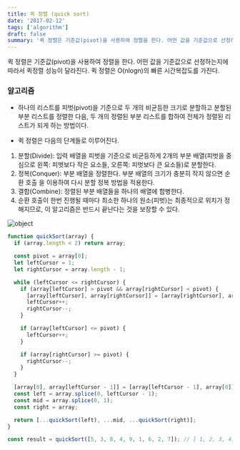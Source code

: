 ```yaml
---
title: 퀵 정렬 (quick sort)
date: '2017-02-12'
tags: ['algorithm']
draft: false
summary: '퀵 정렬은 기준값(pivot)을 사용하여 정렬을 한다. 어떤 값을 기준값으로 선정하는지에 따라서 퀵정렬 성능이 달라진다.'
---
```


퀵 정렬은 기준값(pivot)을 사용하여 정렬을 한다. 어떤 값을 기준값으로 선정하는지에 따라서 퀵정렬 성능이 달라진다.
퀵 정렬은 O(nlogn)의 빠른 시간복잡도를 가진다.

### 알고리즘

- 하나의 리스트를 피벗(pivot)을 기준으로 두 개의 비균등한 크기로 분할하고 분할된 부분 리스트를 정렬한 다음,
  두 개의 정렬된 부분 리스트를 합하여 전체가 정렬된 리스트가 되게 하는 방법이다.

- 퀵 정렬은 다음의 단계들로 이루어진다.

1. 분할(Divide): 입력 배열을 피벗을 기준으로 비균등하게 2개의 부분 배열(피벗을 중심으로 왼쪽: 피벗보다 작은 요소들, 오른쪽: 피벗보다 큰 요소들)로 분할한다.
2. 정복(Conquer): 부분 배열을 정렬한다. 부분 배열의 크기가 충분히 작지 않으면 순환 호출 을 이용하여 다시 분할 정복 방법을 적용한다.
3. 결합(Combine): 정렬된 부분 배열들을 하나의 배열에 합병한다.
4. 순환 호출이 한번 진행될 때마다 최소한 하나의 원소(피벗)는 최종적으로 위치가 정해지므로, 이 알고리즘은 반드시 끝난다는 것을 보장할 수 있다.

![object](/static/images/quick-sort.png 'object')

```javascript
function quickSort(array) {
  if (array.length < 2) return array;

  const pivot = array[0];
  let leftCursor = 1;
  let rightCursor = array.length - 1;

  while (leftCursor <= rightCursor) {
    if (array[leftCursor] > pivot && array[rightCursor] < pivot) {
      [array[leftCursor], array[rightCursor]] = [array[rightCursor], array[leftCursor]];
      leftCursor++;
      rightCursor--;
    }

    if (array[leftCursor] <= pivot) {
      leftCursor++;
    }

    if (array[rightCursor] >= pivot) {
      rightCursor--;
    }
  }

  [array[0], array[leftCursor - 1]] = [array[leftCursor - 1], array[0]];
  const left = array.splice(0, leftCursor - 1);
  const mid = array.splice(0, 1);
  const right = array;

  return [...quickSort(left), ...mid, ...quickSort(right)];
}

const result = quickSort([5, 3, 8, 4, 9, 1, 6, 2, 7]); // [ 1, 2, 3, 4, 5, 6, 7, 8, 9 ]
```
